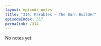 ```yaml
---
layout: episode_notes
title: "314: Parables — The Barn Builder"
episodeIndex: 317
permalink: /314
---
```

No notes yet.
